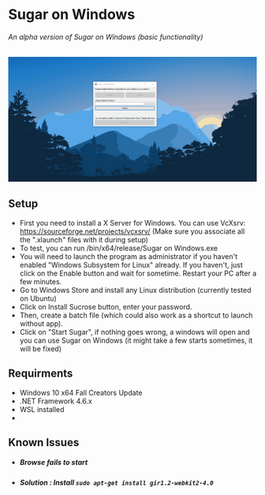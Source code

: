 # Sugar on Windows

###### An alpha version of Sugar on Windows (basic functionality)

![Alt Text](https://github.com/Hrishi1999/Sugar-on-Windows/blob/master/Images/SOW.gif?raw=true)

## Setup

* First you need to install a X Server for Windows. You can use VcXsrv: https://sourceforge.net/projects/vcxsrv/ (Make sure you associate all the ".xlaunch" files with it during setup)
* To test, you can run /bin/x64/release/Sugar on Windows.exe
* You will need to launch the program as administrator if you haven't enabled "Windows Subsystem for Linux" already. If you haven't, just click on the Enable button and wait for sometime. Restart your PC after a few minutes.
* Go to Windows Store and install any Linux distribution (currently tested on Ubuntu)
* Click on Install Sucrose button, enter your password. 
* Then, create a batch file (which could also work as a shortcut to launch without app). 
* Click on "Start Sugar", if nothing goes wrong, a windows will open and you can use Sugar on Windows (it might take a few starts sometimes, it will be fixed)

## Requirments

* Windows 10 x64 Fall Creators Update
* .NET Framework 4.6.x
* WSL installed
* 
## Known Issues

* ##### Browse fails to start
* ##### Solution : Install ```sudo apt-get install gir1.2-webkit2-4.0```


